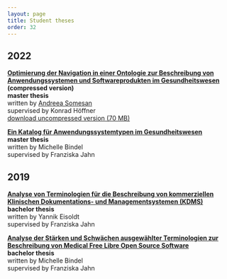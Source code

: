 ```yaml
---
layout: page
title: Student theses
order: 32
---
```


## 2022

**[Optimierung der Navigation in einer Ontologie zur Beschreibung von Anwendungssystemen und Softwareprodukten im Gesundheitswesen](public/studenttheses/Masterarbeit_Andreea_Somesan.pdf) (compressed version)**\
**master thesis**\
written by [Andreea Somesan](https://github.com/asomesan)\
supervised by Konrad Höffner\
<a href="https://github.com/asomesan/masterarbeit/releases/download/1.0/thesis.pdf">download uncompressed version (70 MB)</a>

**<a href="public/studenttheses/Masterarbeit_Michelle_Bindel.pdf">Ein Katalog für Anwendungssystemtypen im Gesundheitswesen</a>**\
**master thesis**\
written by Michelle Bindel\
supervised by Franziska Jahn

## 2019
**<a href="public/studenttheses/Bachelorarbeit_Yannik_Eisoldt.pdf">Analyse von Terminologien für die Beschreibung von kommerziellen Klinischen Dokumentations- und Managementsystemen (KDMS)</a>**\
**bachelor thesis**\
written by Yannik Eisoldt\
supervised by Franziska Jahn

**<a href="public/studenttheses/Bachelorarbeit_Michelle_Bindel.pdf">Analyse der Stärken und Schwächen ausgewählter Terminologien zur Beschreibung von Medical Free Libre Open Source Software</a>**\
**bachelor thesis**\
written by Michelle Bindel\
supervised by Franziska Jahn

